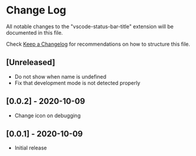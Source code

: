 # Change Log

All notable changes to the "vscode-status-bar-title" extension will be documented in this file.

Check [Keep a Changelog](http://keepachangelog.com/) for recommendations on how to structure this file.

## [Unreleased]

- Do not show when name is undefined
- Fix that development mode is not detected properly

## [0.0.2] - 2020-10-09

- Change icon on debugging

## [0.0.1] - 2020-10-09

- Initial release
